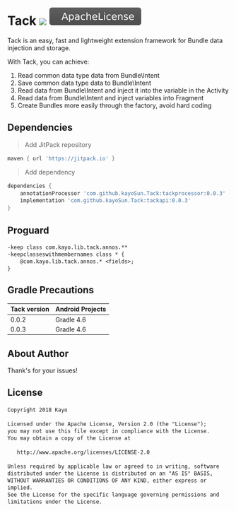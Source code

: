 # Tack  [![](https://jitpack.io/v/kayoSun/Tack.svg)](https://jitpack.io/#kayoSun/Tack) [![](https://github.com/kayoSun/resource/blob/master/svgs/apachelicense.svg)](LICENSE.txt)


Tack is an easy, fast and lightweight extension framework for Bundle data injection and storage.

With Tack, you can achieve:

1. Read common data type data from Bundle\Intent
2. Save common data type data to Bundle\Intent
3. Read data from Bundle\Intent and inject it into the variable in the Activity
4. Read data from Bundle\Intent and inject variables into Fragment
5. Create Bundles more easily through the factory, avoid hard coding

## Dependencies

> Add JitPack repository

```Groovy
maven { url 'https://jitpack.io' }
```

> Add dependency

```Groovy
dependencies {
	annotationProcessor 'com.github.kayoSun.Tack:tackprocessor:0.0.3'
	implementation 'com.github.kayoSun.Tack:tackapi:0.0.3'
}
```
## Proguard
```Proguard
-keep class com.kayo.lib.tack.annos.**
-keepclasseswithmembernames class * {
    @com.kayo.lib.tack.annos.* <fields>;
}
```

##  Gradle Precautions

| Tack version | Android Projects |
|--------------|------------------|
| 0.0.2        | Gradle 4.6       |
| 0.0.3        | Gradle 4.6       |


## About Author

Thank's for your issues!<br>


## License
```
Copyright 2018 Kayo

Licensed under the Apache License, Version 2.0 (the "License");
you may not use this file except in compliance with the License.
You may obtain a copy of the License at

   http://www.apache.org/licenses/LICENSE-2.0

Unless required by applicable law or agreed to in writing, software
distributed under the License is distributed on an "AS IS" BASIS,
WITHOUT WARRANTIES OR CONDITIONS OF ANY KIND, either express or implied.
See the License for the specific language governing permissions and
limitations under the License.
```